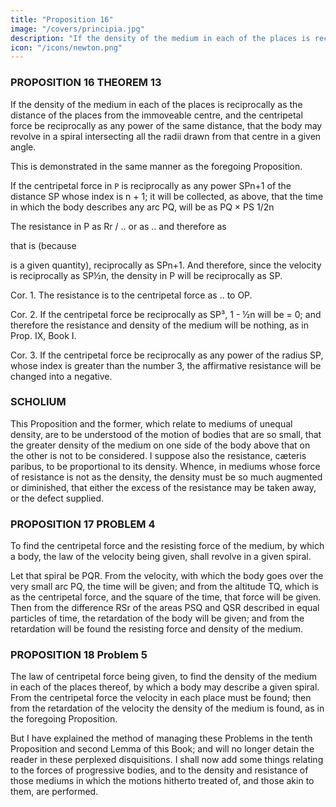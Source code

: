 ```yaml
---
title: "Proposition 16"
image: "/covers/principia.jpg"
description: "If the density of the medium in each of the places is reciprocally as the distance of the places from the immoveable centre"
icon: "/icons/newton.png"
---
```



### PROPOSITION 16 THEOREM 13

If the density of the medium in each of the places is reciprocally as the distance of the places from the immoveable centre, and the centripetal force be reciprocally as any power of the same distance, that the body may revolve in a spiral intersecting all the radii drawn from that centre in a given angle.

This is demonstrated in the same manner as the foregoing Proposition. 

If the centripetal force in `P` is reciprocally as any power SPn+1 of the distance SP whose index is n + 1; it will be collected, as above, that the time in which the body describes any arc PQ, will be as PQ × PS 1/2n 

The resistance in P as Rr / .. or as ..  and therefore as 

that is (because 

is a given quantity), reciprocally as SPn+1. And therefore, since the velocity is reciprocally as SP½n, the density in P will be reciprocally as SP.

Cor. 1. The resistance is to the centripetal force as .. to OP.

Cor. 2. If the centripetal force be reciprocally as SP³, 1 - ½n will be = 0; and therefore the resistance and density of the medium will be nothing, as in Prop. IX, Book I.

Cor. 3. If the centripetal force be reciprocally as any power of the radius SP, whose index is greater than the number 3, the affirmative resistance will be changed into a negative.


### SCHOLIUM

This Proposition and the former, which relate to mediums of unequal density, are to be understood of the motion of bodies that are so small, that the greater density of the medium on one side of the body above that on the other is not to be considered. I suppose also the resistance, cæteris paribus, to be proportional to its density. Whence, in mediums whose force of resistance is not as the density, the density must be so much augmented or diminished, that either the excess of the resistance may be taken away, or the defect supplied.



### PROPOSITION 17 PROBLEM 4

To find the centripetal force and the resisting force of the medium, by which a body, the law of the velocity being given, shall revolve in a given spiral.

Let that spiral be PQR. From the velocity, with which the body goes over the very small arc PQ, the time will be given; and from the altitude TQ, which is as the centripetal force, and the square of the time, that force will be given. Then from the difference RSr of the areas PSQ and QSR described in equal particles of time, the retardation of the body will be given; and from the retardation will be found the resisting force and density of the medium.


### PROPOSITION 18 Problem 5

The law of centripetal force being given, to find the density of the medium in each of the places thereof, by which a body may describe a given spiral.
From the centripetal force the velocity in each place must be found; then from the retardation of the velocity the density of the medium is found, as in the foregoing Proposition.

But I have explained the method of managing these Problems in the tenth Proposition and second Lemma of this Book; and will no longer detain the reader in these perplexed disquisitions. I shall now add some things relating to the forces of progressive bodies, and to the density and resistance of those mediums in which the motions hitherto treated of, and those akin to them, are performed.

